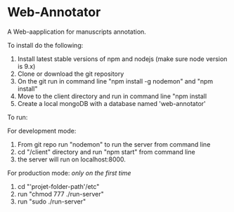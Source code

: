 # Web-Annotator
A Web-aapplication for manuscripts annotation.

To install do the following:

1. Install latest stable versions of npm and nodejs (make sure node version is 9.x)
2. Clone or download the git repository
3. On the git run in command line "npm install -g nodemon" and "npm install"
4. Move to the client directory and run in command line "npm install
5. Create a local mongoDB with a database named 'web-annotator'

To run:

For development mode:
1. From git repo run "nodemon" to run the server from command line 
2. cd "/client" directory and run "npm start" from command line 
3. the server will run on localhost:8000.

For production mode:
*only on the first time*
1. cd "'projet-folder-path'/etc"
2. run "chmod 777 ./run-server"
2. run "sudo ./run-server"
